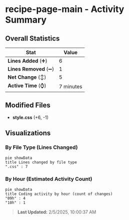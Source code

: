 # recipe-page-main - Activity Summary 

## Overall Statistics

| Stat                   | Value                                                             |
| ---------------------- | ----------------------------------------------------------------- |
| **Lines Added** (➕)   | 6                                          |
| **Lines Removed** (➖) | 1                                        |
| **Net Change** (↕)    | 5                |
| **Active Time** (⌚)   | 7 minutes |


## Modified Files
- **style.css** (+6, -1)

## Visualizations

### By File Type (Lines Changed)

```mermaid
pie showData
title Lines changed by file type
".css" : 7
```

### By Hour (Estimated Activity Count)

```mermaid
pie showData
title Coding activity by hour (count of changes)
"09h" : 4
"10h" : 1
```


> **Last Updated:** 2/5/2025, 10:00:37 AM
